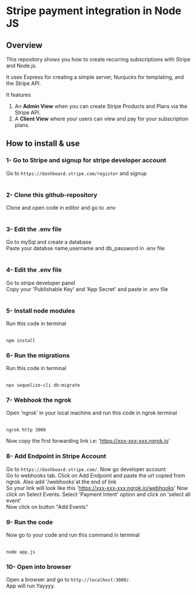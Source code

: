 # Stripe payment integration in Node JS

## Overview

This repository shows you how to create recurring subscriptions with Stripe and Node.js.

It uses Express for creating a simple server, Nunjucks for templating, and the Stripe API.

It features

1. An **Admin View** when you can create Stripe Products and Plans via the Stripe API.
2. A **Client View** where your users can view and pay for your subscription plans.

## How to install & use

### 1- Go to Stripe and signup for stripe developer account

Go to `https://dashboard.stripe.com/register` and signup<br /><br />

### 2- Clone this github-repository

Clone and open code in editor and go to .env<br /><br />

### 3- Edit the .env file

Go to mySql and create a database <br/>
Paste your databse name,username and db_password in .env file<br/><br/>

### 4- Edit the .env file

Go to stripe developer panel<br/>
Copy your 'Publishable Key' and 'App Secret' and paste in .env file<br/><br/>

### 5- Install node modules

Run this code in terminal <br /><br />

```
npm install
```

### 6- Run the migrations

Run this code in terminal <br /><br />

```
npx sequelize-cli db:migrate
```

### 7- Webhook the ngrok

Open 'ngrok' in your local machine and run this code in ngrok terminal <br /><br />

```
ngrok http 3000
```

Now copy the first forwarding link i.e: 'https://xxx-xxx-xxx.ngrok.io'

### 8- Add Endpoint in Stripe Account

Go to `https://dashboard.stripe.com/`. Now go developer account <br />
Go to webhooks tab. Click on Add Endpoint and paste the url copied from ngrok. Also add '/webhooks'at the end of link <br />
So your link will look like this 'https://xxx-xxx-xxx.ngrok.io/webhooks'
Now click on Select Events. Select 'Payment Intent' option and click on 'select all event'<br />
Now click on button "Add Events" 

### 9- Run the code

Now go to your code and run this command in terminal <br /><br />

```
node app.js
```

### 10- Open into browser

Open a browser and go to `http://localhost:3000/`.<br />
App will run.Yayyyy.<br /><br/>
